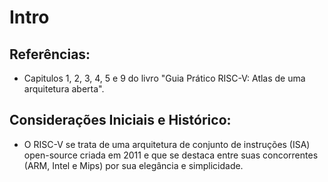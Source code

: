 # Intro

## Referências:
* Capitulos 1, 2, 3, 4, 5 e 9 do livro "Guia Prático RISC-V: Atlas de uma arquitetura aberta".

## Considerações Iniciais e Histórico:
* O RISC-V se trata de uma arquitetura de conjunto de instruções (ISA) open-source criada em 2011 e que se destaca entre suas concorrentes (ARM, Intel e Mips) por sua elegância e simplicidade.
